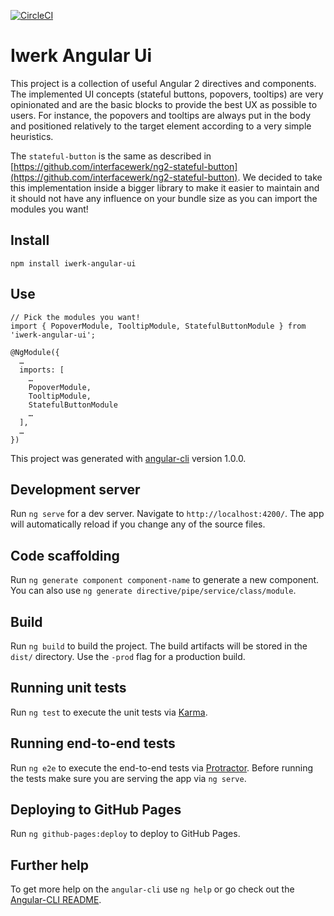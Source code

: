 [![CircleCI](https://circleci.com/gh/interfacewerk/iwerk-angular-ui/tree/master.svg?style=svg)](https://circleci.com/gh/interfacewerk/iwerk-angular-ui/tree/master)

# Iwerk Angular Ui

This project is a collection of useful Angular 2 directives and components. The implemented UI concepts (stateful buttons, popovers, tooltips) are very opinionated and are the basic blocks to provide the best UX as possible to users. For instance, the popovers and tooltips are always put in the body and positioned relatively to the target element according to a very simple heuristics.

The `stateful-button` is the same as described in [https://github.com/interfacewerk/ng2-stateful-button](https://github.com/interfacewerk/ng2-stateful-button). We decided to take this implementation inside a bigger library to make it easier to maintain and it should not have any influence on your bundle size as you can import the modules you want!

## Install

```
npm install iwerk-angular-ui
```

## Use

```
// Pick the modules you want!
import { PopoverModule, TooltipModule, StatefulButtonModule } from 'iwerk-angular-ui';

@NgModule({
  …
  imports: [
    …
    PopoverModule,
    TooltipModule,
    StatefulButtonModule
    …
  ],
  …
})
```

This project was generated with [angular-cli](https://github.com/angular/angular-cli) version 1.0.0.

## Development server
Run `ng serve` for a dev server. Navigate to `http://localhost:4200/`. The app will automatically reload if you change any of the source files.

## Code scaffolding

Run `ng generate component component-name` to generate a new component. You can also use `ng generate directive/pipe/service/class/module`.

## Build

Run `ng build` to build the project. The build artifacts will be stored in the `dist/` directory. Use the `-prod` flag for a production build.

## Running unit tests

Run `ng test` to execute the unit tests via [Karma](https://karma-runner.github.io).

## Running end-to-end tests

Run `ng e2e` to execute the end-to-end tests via [Protractor](http://www.protractortest.org/).
Before running the tests make sure you are serving the app via `ng serve`.

## Deploying to GitHub Pages

Run `ng github-pages:deploy` to deploy to GitHub Pages.

## Further help

To get more help on the `angular-cli` use `ng help` or go check out the [Angular-CLI README](https://github.com/angular/angular-cli/blob/master/README.md).
